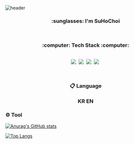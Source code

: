 ![header](https://capsule-render.vercel.app/api?type=slice&color=gradient&text=Hello😄&height=200&fontSize=50)
<h3 align="center">:sunglasses: I'm SuHoChoi</h3>
<br>

<h3 align="center">:computer: Tech Stack :computer:</h3>

<p align="center">
  <br>
  <img src="https://img.shields.io/badge/Python-3766AB?style=flat-square&logo=Python&logoColor=white"/></a>&nbsp 
  <img src="https://img.shields.io/badge/Java-007396?style=flat-square&logo=Java&logoColor=white"/></a>&nbsp 
  <img src="https://img.shields.io/badge/C-A8B9CC?style=flat-square&logo=C&logoColor=white"/></a>&nbsp
  <img src="https://img.shields.io/badge/MS Access-A4373A?style=flat-square&logo=Microsoft Access&logoColor=white"/></a>&nbsp
  
</p>

<br>

<h3 align="center">📋 Language</h3>
<h3 align="center">KR EN</h3>

### ⚙️ Tool

[![Anurag's GitHub stats](https://github-readme-stats.vercel.app/api?username=Ho-Pe)](https://github.com/anuraghazra/github-readme-stats)
 

[![Top Langs](https://github-readme-stats.vercel.app/api/top-langs/?username=Ho-Pe&theme=dracula)](https://github.com/anuraghazra/github-readme-stats)
